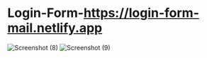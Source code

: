 # Login-Form-https://login-form-mail.netlify.app

![Screenshot (8)](https://user-images.githubusercontent.com/98319826/181918292-d8ccf61d-5ed3-4b25-be21-1ff012c5fb76.png)
![Screenshot (9)](https://user-images.githubusercontent.com/98319826/181918294-14736945-3066-4e5c-b650-aaec7cd82dc1.png)
